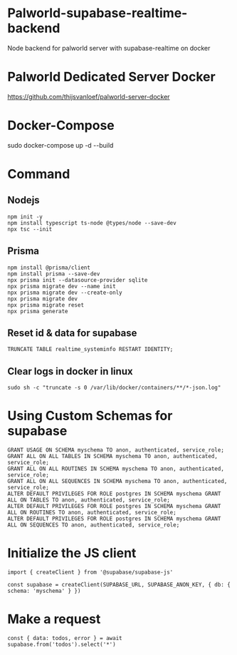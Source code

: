 # Palworld-supabase-realtime-backend
Node backend for palworld server with supabase-realtime on docker

# Palworld Dedicated Server Docker 
https://github.com/thijsvanloef/palworld-server-docker

# Docker-Compose
sudo docker-compose up -d --build

# Command
## Nodejs
```
npm init -y
npm install typescript ts-node @types/node --save-dev
npx tsc --init
```

## Prisma
```
npm install @prisma/client
npm install prisma --save-dev
npx prisma init --datasource-provider sqlite
npx prisma migrate dev --name init
npx prisma migrate dev --create-only
npx prisma migrate dev
npx prisma migrate reset
npx prisma generate
```

## Reset id & data for supabase
```
TRUNCATE TABLE realtime_systeminfo RESTART IDENTITY;
```

## Clear logs in docker in linux
```
sudo sh -c "truncate -s 0 /var/lib/docker/containers/**/*-json.log"
```

# Using Custom Schemas for supabase
```
GRANT USAGE ON SCHEMA myschema TO anon, authenticated, service_role;
GRANT ALL ON ALL TABLES IN SCHEMA myschema TO anon, authenticated, service_role;
GRANT ALL ON ALL ROUTINES IN SCHEMA myschema TO anon, authenticated, service_role;
GRANT ALL ON ALL SEQUENCES IN SCHEMA myschema TO anon, authenticated, service_role;
ALTER DEFAULT PRIVILEGES FOR ROLE postgres IN SCHEMA myschema GRANT ALL ON TABLES TO anon, authenticated, service_role;
ALTER DEFAULT PRIVILEGES FOR ROLE postgres IN SCHEMA myschema GRANT ALL ON ROUTINES TO anon, authenticated, service_role;
ALTER DEFAULT PRIVILEGES FOR ROLE postgres IN SCHEMA myschema GRANT ALL ON SEQUENCES TO anon, authenticated, service_role;
```
# Initialize the JS client
```
import { createClient } from '@supabase/supabase-js'

const supabase = createClient(SUPABASE_URL, SUPABASE_ANON_KEY, { db: { schema: 'myschema' } })
```
# Make a request
```
const { data: todos, error } = await supabase.from('todos').select('*')
```

